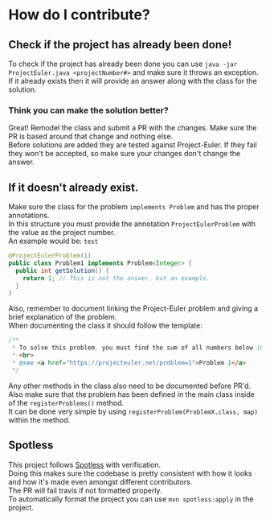 # How do I contribute?
## Check if the project has already been done!
To check if the project has already been done you can use `java -jar ProjectEuler.java <projectNumber#>` and make sure it throws an exception.
<br>
If it already exists then it will provide an answer along with the class for the solution.
### Think you can make the solution better?
Great! Remodel the class and submit a PR with the changes. Make sure the PR is based around that change and nothing else.
<br>
Before solutions are added they are tested against Project-Euler. If they fail they won't be accepted, so make sure your changes don't change the answer.
## If it doesn't already exist.
Make sure the class for the problem `implements Problem` and has the proper annotations.
<br>
In this structure you must provide the annotation `ProjectEulerProblem` with the value as the project number.
<br>
An example would be: `test`
```java
@ProjectEulerProblem(1)
public class Problem1 implements Problem<Integer> {
  public int getSolution() {
    return 1; // This is not the answer, but an example.
  }
}
```
Also, remember to document linking the Project-Euler problem and giving a brief explanation of the problem.
<br>
When documenting the class it should follow the template:
```java
/**
 * To solve this problem, you must find the sum of all numbers below 1000 of the multiples 3 and 5.
 * <br>
 * @see <a href="https://projecteuler.net/problem=1">Problem 1</a>
 */
```
Any other methods in the class also need to be documented before PR'd.
<br>
Also make sure that the problem has been defined in the main class inside of the `registerProblems()` method.
<br>
It can be done very simple by using `registerProblem(ProblemX.class, map)` within the method.
## Spotless
This project follows [Spotless](https://github.com/diffplug/spotless) with verification.
<br>
Doing this makes sure the codebase is pretty consistent with how it looks and how it's made even amongst different contributors.
<br>
The PR will fail travis if not formatted properly.
<br>
To automatically format the project you can use `mvn spotless:apply` in the project.
